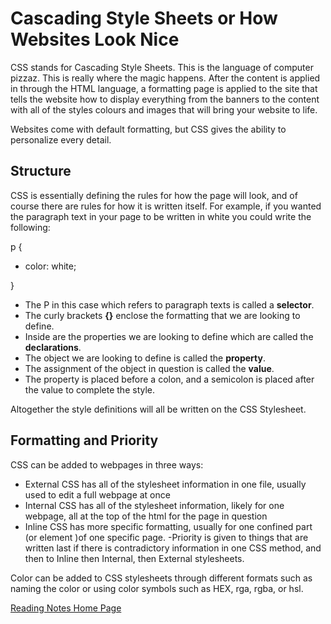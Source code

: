 # Cascading Style Sheets or How Websites Look Nice

CSS stands for Cascading Style Sheets. This is the language of computer pizzaz. This is really where the magic happens. After the content is applied in through the HTML language, a formatting page is applied to the site that tells the website how to display everything from the banners to the content with all of the styles colours and images that will bring your website to life.

Websites come with default formatting, but CSS gives the ability to personalize every detail. 

## Structure

CSS is essentially defining the rules for how the page will look, and of course there are rules for how it is written itself. For example, if you wanted the paragraph text in your page to be written in white you could write the following:

p {
   - color: white;

}

- The P in this case which refers to paragraph texts is called a **selector**.
- The curly brackets **{}** enclose the formatting that we are looking to define.
 - Inside are the properties we are looking to define which are called the **declarations**.
 - The object we are looking to define is called the **property**.
 - The assignment of the object in question is called the **value**. 
 - The property is placed before a colon, and a semicolon is placed after the value to complete the style.

 Altogether the style definitions will all be written on the CSS Stylesheet.


## Formatting and Priority

 CSS can be added to webpages in three ways:
 - External CSS has all of the stylesheet information in one file, usually used to edit a full webpage at once
 - Internal CSS has all of the stylesheet information, likely for one webpage, all at the top of the html for the page in question
 - Inline CSS has more specific formatting, usually for one confined part (or element )of one specific page. 
 -Priority is given to things that are written last if there is contradictory information in one CSS method, and then to Inline then Internal, then External stylesheets. 

 Color can be added to CSS stylesheets through different formats such as naming the color or using color symbols such as HEX, rga, rgba, or hsl.  


[Reading Notes Home Page](README.md)
